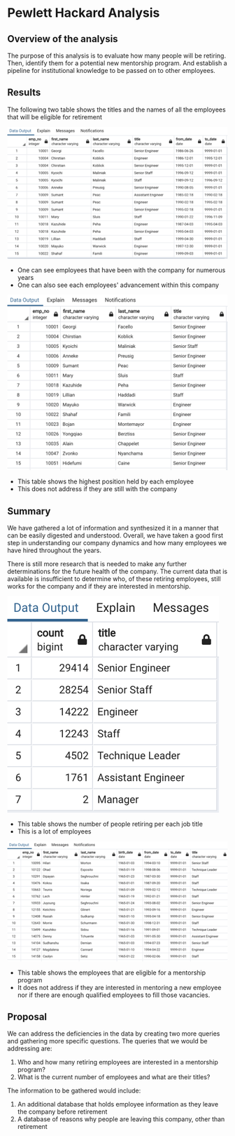 # Pewlett Hackard Analysis

## Overview of the analysis

The purpose of this analysis is to evaluate how many people will be retiring.  Then, identify them for a potential new mentorship program. And establish a pipeline for institutional knowledge to be passed on to other employees.  

## Results
The following two table shows the titles and the names of all the employees that will be eligible for retirement

![Retirement_Titles.png](Data/Retirement_Titles.png) 

 - One can see employees that have been with the company for numerous years
 - One can also see each employees' advancement within this company

![Unique_Titles.png](Data/Unique_Titles.png)

 - This table shows the highest position held by each employee
 - This does not address if they are still with the company

## Summary

We have gathered a lot of information and synthesized it in a manner that can be easily digested and understood.  Overall, we have taken a good first step in understanding our company dynamics and how many employees we have hired throughout the years.  

There is still more research that is needed to make any further determinations for the future health of the company.  The current data that is available is insufficient to determine who, of these retiring employees, still works for the company and if they are interested in mentorship.  


![Retiring_Titles.png](Data/Retiring_Titles.png)

- This table shows the number of people retiring per each job title
- This is a lot of employees

![Mentorship_Eligibilty.png](Data/Mentorship_Eligibilty.png)

- This table shows the employees that are eligible for a mentorship program
- It does not address if they are interested in mentoring a new employee nor if there are enough qualified employees to fill those vacancies.  

## Proposal

We can address the deficiencies in the data by creating two more queries and gathering more specific questions. The queries that we would be addressing are:

1) Who and how many retiring employees are interested in a mentorship program?
2) What is the current number of employees and what are their titles?

The information to be gathered would include:
1) An additional database that holds employee information as they leave the company before retirement
2) A database of reasons why people are leaving this company, other than retirement

